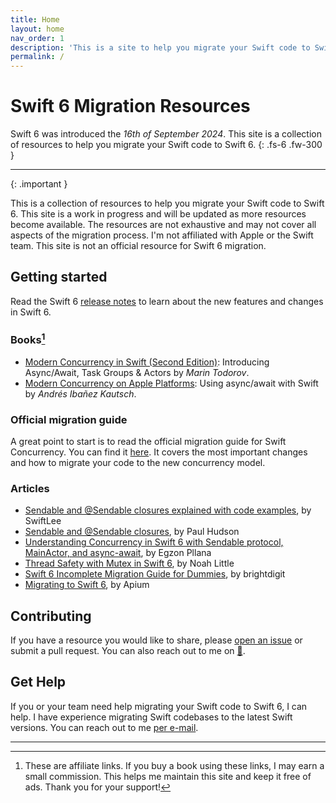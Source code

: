 ```yaml
---
title: Home
layout: home
nav_order: 1
description: 'This is a site to help you migrate your Swift code to Swift 6.'
permalink: /
---
```


# Swift 6 Migration Resources

Swift 6 was introduced the _16th of September 2024_. This site is a collection of resources to help you migrate your Swift code to Swift 6.
{: .fs-6 .fw-300 }

---

{: .important }

This is a collection of resources to help you migrate your Swift code to Swift 6. This site is a work in progress and will be updated as more resources become available. The resources are not exhaustive and may not cover all aspects of the migration process. I'm not affiliated with Apple or the Swift team. This site is not an official resource for Swift 6 migration.

## Getting started

Read the Swift 6 [release notes](https://www.swift.org/blog/announcing-swift-6/) to learn about the new features and changes in Swift 6.

### Books[^1]

- [Modern Concurrency in Swift (Second Edition)](https://amzn.to/48wIoDI): Introducing Async/Await, Task Groups & Actors by _Marin Todorov_.
- [Modern Concurrency on Apple Platforms](https://amzn.to/3C5AVPQ): Using async/await with Swift by _Andrés Ibañez Kautsch_.

### Official migration guide

A great point to start is to read the official migration guide for Swift Concurrency. You can find it [here](https://www.swift.org/migration/documentation/migrationguide/). It covers the most important changes and how to migrate your code to the new concurrency model.

### Articles

- [Sendable and @Sendable closures explained with code examples](https://www.avanderlee.com/swift/sendable-protocol-closures/), by SwiftLee
- [Sendable and @Sendable closures](https://www.hackingwithswift.com/swift/5.5/sendable), by Paul Hudson
- [Understanding Concurrency in Swift 6 with Sendable protocol, MainActor, and async-await](https://medium.com/@egzonpllana/understanding-concurrency-in-swift-6-with-sendable-protocol-mainactor-and-async-await-5ccfdc0ca2b6), by Egzon Pllana
- [Thread Safety with Mutex in Swift 6](https://medium.rip/@noahlittle199/thread-safety-with-mutex-in-swift-6-575e79f14386), by Noah Little
- [Swift 6 Incomplete Migration Guide for Dummies](https://brightdigit.com/tutorials/swift-6-async-await-actors-fixes/), by brightdigit
- [ Migrating to Swift 6](https://apiumhub.com/tech-blog-barcelona/migrating-to-swift-6/), by Apium

## Contributing

If you have a resource you would like to share, please [open an issue](https://github.com/gmoraleda/swift-migration/issues/new/) or submit a pull request. You can also reach out to me on [🦋](https://bsky.app/profile/gmoraleda.bsky.social).

## Get Help

If you or your team need help migrating your Swift code to Swift 6, I can help. I have experience migrating Swift codebases to the latest Swift versions. You can reach out to me [per e-mail](mailto:swift.migration@gmx.net).

---

[^1]: These are affiliate links. If you buy a book using these links, I may earn a small commission. This helps me maintain this site and keep it free of ads. Thank you for your support!
